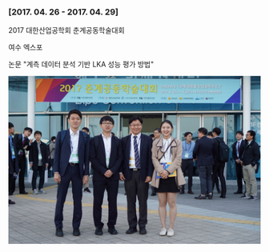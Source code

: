 ### [2017. 04. 26 - 2017. 04. 29]

2017 대한산업공학회 춘계공동학술대회

여수 엑스포

논문 "계측 데이터 분석 기반 LKA 성능 평가 방법"

<img src="img/2017_kiie_spring.jpg">
